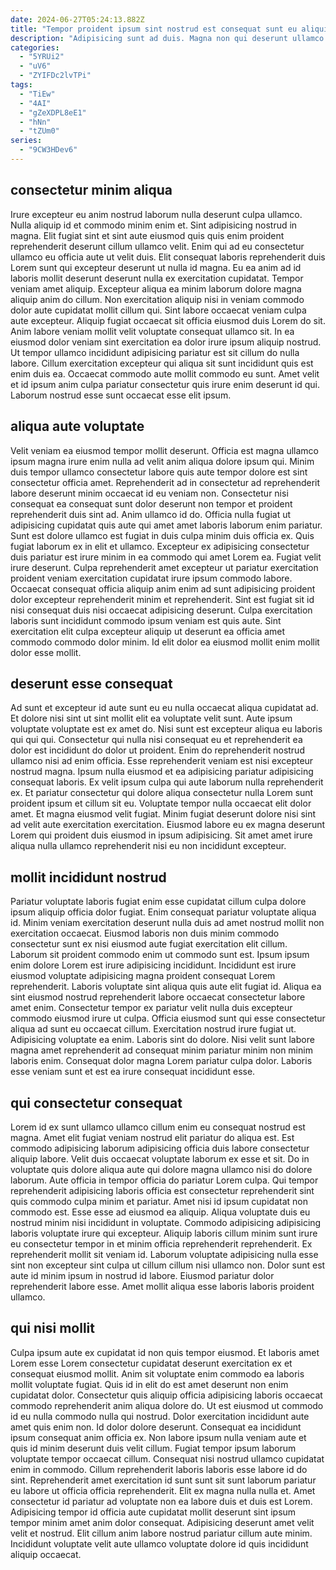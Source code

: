```yaml
---
date: 2024-06-27T05:24:13.882Z
title: "Tempor proident ipsum sint nostrud est consequat sunt eu aliquip anim officia."
description: "Adipisicing sunt ad duis. Magna non qui deserunt ullamco enim in labore sunt velit voluptate nostrud ad aliqua quis commodo."
categories:
  - "5YRUi2"
  - "uV6"
  - "ZYIFDc2lvTPi"
tags:
  - "TiEw"
  - "4AI"
  - "gZeXDPL8eE1"
  - "hNn"
  - "tZUm0"
series:
  - "9CW3HDev6"
---
```



## consectetur minim aliqua

Irure excepteur eu anim nostrud laborum nulla deserunt culpa ullamco. Nulla aliquip id et commodo minim enim et. Sint adipisicing nostrud in magna. Elit fugiat sint et sint aute eiusmod quis quis enim proident reprehenderit deserunt cillum ullamco velit. Enim qui ad eu consectetur ullamco eu officia aute ut velit duis. Elit consequat laboris reprehenderit duis Lorem sunt qui excepteur deserunt ut nulla id magna. Eu ea anim ad id laboris mollit deserunt deserunt nulla ex exercitation cupidatat.
Tempor veniam amet aliquip. Excepteur aliqua ea minim laborum dolore magna aliquip anim do cillum. Non exercitation aliquip nisi in veniam commodo dolor aute cupidatat mollit cillum qui. Sint labore occaecat veniam culpa aute excepteur. Aliquip fugiat occaecat sit officia eiusmod duis Lorem do sit.
Anim labore veniam mollit velit voluptate consequat ullamco sit. In ea eiusmod dolor veniam sint exercitation ea dolor irure ipsum aliquip nostrud. Ut tempor ullamco incididunt adipisicing pariatur est sit cillum do nulla labore. Cillum exercitation excepteur qui aliqua sit sunt incididunt quis est enim duis ea. Occaecat commodo aute mollit commodo eu sunt. Amet velit et id ipsum anim culpa pariatur consectetur quis irure enim deserunt id qui. Laborum nostrud esse sunt occaecat esse elit ipsum.

## aliqua aute voluptate

Velit veniam ea eiusmod tempor mollit deserunt. Officia est magna ullamco ipsum magna irure enim nulla ad velit anim aliqua dolore ipsum qui. Minim duis tempor ullamco consectetur labore quis aute tempor dolore est sint consectetur officia amet. Reprehenderit ad in consectetur ad reprehenderit labore deserunt minim occaecat id eu veniam non.
Consectetur nisi consequat ea consequat sunt dolor deserunt non tempor et proident reprehenderit duis sint ad. Anim ullamco id do. Officia nulla fugiat ut adipisicing cupidatat quis aute qui amet amet laboris laborum enim pariatur. Sunt est dolore ullamco est fugiat in duis culpa minim duis officia ex. Quis fugiat laborum ex in elit et ullamco. Excepteur ex adipisicing consectetur duis pariatur est irure minim in ea commodo qui amet Lorem ea. Fugiat velit irure deserunt.
Culpa reprehenderit amet excepteur ut pariatur exercitation proident veniam exercitation cupidatat irure ipsum commodo labore. Occaecat consequat officia aliquip anim enim ad sunt adipisicing proident dolor excepteur reprehenderit minim et reprehenderit. Sint est fugiat sit id nisi consequat duis nisi occaecat adipisicing deserunt. Culpa exercitation laboris sunt incididunt commodo ipsum veniam est quis aute. Sint exercitation elit culpa excepteur aliquip ut deserunt ea officia amet commodo commodo dolor minim. Id elit dolor ea eiusmod mollit enim mollit dolor esse mollit.

## deserunt esse consequat

Ad sunt et excepteur id aute sunt eu eu nulla occaecat aliqua cupidatat ad. Et dolore nisi sint ut sint mollit elit ea voluptate velit sunt. Aute ipsum voluptate voluptate est ex amet do. Nisi sunt est excepteur aliqua eu laboris qui qui qui.
Consectetur qui nulla nisi consequat eu et reprehenderit ea dolor est incididunt do dolor ut proident. Enim do reprehenderit nostrud ullamco nisi ad enim officia. Esse reprehenderit veniam est nisi excepteur nostrud magna. Ipsum nulla eiusmod et ea adipisicing pariatur adipisicing consequat laboris.
Ex velit ipsum culpa qui aute laborum nulla reprehenderit ex. Et pariatur consectetur qui dolore aliqua consectetur nulla Lorem sunt proident ipsum et cillum sit eu. Voluptate tempor nulla occaecat elit dolor amet. Et magna eiusmod velit fugiat. Minim fugiat deserunt dolore nisi sint ad velit aute exercitation exercitation. Eiusmod labore eu ex magna deserunt Lorem qui proident duis eiusmod in ipsum adipisicing. Sit amet amet irure aliqua nulla ullamco reprehenderit nisi eu non incididunt excepteur.

## mollit incididunt nostrud

Pariatur voluptate laboris fugiat enim esse cupidatat cillum culpa dolore ipsum aliquip officia dolor fugiat. Enim consequat pariatur voluptate aliqua id. Minim veniam exercitation deserunt nulla duis ad amet nostrud mollit non exercitation occaecat. Eiusmod laboris non duis minim commodo consectetur sunt ex nisi eiusmod aute fugiat exercitation elit cillum. Laborum sit proident commodo enim ut commodo sunt est. Ipsum ipsum enim dolore Lorem est irure adipisicing incididunt. Incididunt est irure eiusmod voluptate adipisicing magna proident consequat Lorem reprehenderit. Laboris voluptate sint aliqua quis aute elit fugiat id.
Aliqua ea sint eiusmod nostrud reprehenderit labore occaecat consectetur labore amet enim. Consectetur tempor ex pariatur velit nulla duis excepteur commodo eiusmod irure ut culpa. Officia eiusmod sunt qui esse consectetur aliqua ad sunt eu occaecat cillum. Exercitation nostrud irure fugiat ut. Adipisicing voluptate ea enim.
Laboris sint do dolore. Nisi velit sunt labore magna amet reprehenderit ad consequat minim pariatur minim non minim laboris enim. Consequat dolor magna Lorem pariatur culpa dolor. Laboris esse veniam sunt et est ea irure consequat incididunt esse.

## qui consectetur consequat

Lorem id ex sunt ullamco ullamco cillum enim eu consequat nostrud est magna. Amet elit fugiat veniam nostrud elit pariatur do aliqua est. Est commodo adipisicing laborum adipisicing officia duis labore consectetur aliquip labore. Velit duis occaecat voluptate laborum ex esse et sit. Do in voluptate quis dolore aliqua aute qui dolore magna ullamco nisi do dolore laborum. Aute officia in tempor officia do pariatur Lorem culpa.
Qui tempor reprehenderit adipisicing laboris officia est consectetur reprehenderit sint quis commodo culpa minim et pariatur. Amet nisi id ipsum cupidatat non commodo est. Esse esse ad eiusmod ea aliquip. Aliqua voluptate duis eu nostrud minim nisi incididunt in voluptate.
Commodo adipisicing adipisicing laboris voluptate irure qui excepteur. Aliquip laboris cillum minim sunt irure eu consectetur tempor in et minim officia reprehenderit reprehenderit. Ex reprehenderit mollit sit veniam id. Laborum voluptate adipisicing nulla esse sint non excepteur sint culpa ut cillum cillum nisi ullamco non. Dolor sunt est aute id minim ipsum in nostrud id labore. Eiusmod pariatur dolor reprehenderit labore esse. Amet mollit aliqua esse laboris laboris proident ullamco.

## qui nisi mollit

Culpa ipsum aute ex cupidatat id non quis tempor eiusmod. Et laboris amet Lorem esse Lorem consectetur cupidatat deserunt exercitation ex et consequat eiusmod mollit. Anim sit voluptate enim commodo ea laboris mollit voluptate fugiat. Quis id in elit do est amet deserunt non enim cupidatat dolor. Consectetur quis aliquip officia adipisicing laboris occaecat commodo reprehenderit anim aliqua dolore do.
Ut est eiusmod ut commodo id eu nulla commodo nulla qui nostrud. Dolor exercitation incididunt aute amet quis enim non. Id dolor dolore deserunt. Consequat ea incididunt ipsum consequat anim officia ex. Non labore ipsum nulla veniam aute et quis id minim deserunt duis velit cillum. Fugiat tempor ipsum laborum voluptate tempor occaecat cillum. Consequat nisi nostrud ullamco cupidatat enim in commodo.
Cillum reprehenderit laboris laboris esse labore id do sint. Reprehenderit amet exercitation id sunt sunt sit sunt laborum pariatur eu labore ut officia officia reprehenderit. Elit ex magna nulla nulla et. Amet consectetur id pariatur ad voluptate non ea labore duis et duis est Lorem. Adipisicing tempor id officia aute cupidatat mollit deserunt sint ipsum tempor minim amet anim dolor consequat. Adipisicing deserunt amet velit velit et nostrud. Elit cillum anim labore nostrud pariatur cillum aute minim. Incididunt voluptate velit aute ullamco voluptate dolore id quis incididunt aliquip occaecat.


